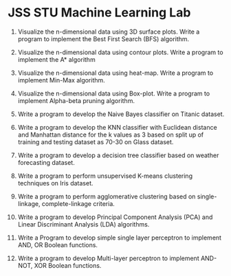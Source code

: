 
# JSS STU Machine Learning Lab

1. Visualize the n-dimensional data using 3D surface plots. Write a program to implement the Best First Search (BFS) algorithm.

2. Visualize the n-dimensional data using contour plots. Write a program to implement the A* algorithm

3. Visualize the n-dimensional data using heat-map. Write a program to implement Min-Max algorithm.

4. Visualize the n-dimensional data using Box-plot. Write a program to implement Alpha-beta pruning algorithm.

5. Write a program to develop the Naive Bayes classifier on Titanic dataset.

6. Write a program to develop the KNN classifier with Euclidean distance and Manhattan distance for the k values as 3 based on split up of training and testing dataset as 70-30 on Glass dataset.

7. Write a program to develop a decision tree classifier based on weather forecasting dataset.

8. Write a program to perform unsupervised K-means clustering techniques on Iris dataset.

9. Write a program to perform agglomerative clustering based on single-linkage, complete-linkage criteria.

10. Write a program to develop Principal Component Analysis (PCA) and Linear Discriminant Analysis (LDA) algorithms.

11. Write a Program to develop simple single layer perceptron to implement AND, OR Boolean functions.

12. Write a program to develop Multi-layer perceptron to implement AND-NOT, XOR Boolean functions.    

